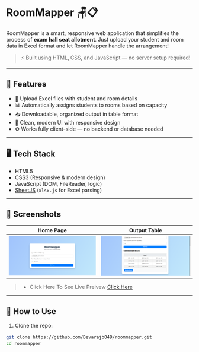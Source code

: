 # RoomMapper 🪑📋

RoomMapper is a smart, responsive web application that simplifies the process of **exam hall seat allotment**. Just upload your student and room data in Excel format and let RoomMapper handle the arrangement!

> ⚡ Built using HTML, CSS, and JavaScript — no server setup required!

---

## 🌟 Features

- 📁 Upload Excel files with student and room details
- 📊 Automatically assigns students to rooms based on capacity
- 📥 Downloadable, organized output in table format
- 🎨 Clean, modern UI with responsive design
- ⚙️ Works fully client-side — no backend or database needed

---

## 🖥️ Tech Stack

- HTML5
- CSS3 (Responsive & modern design)
- JavaScript (DOM, FileReader, logic)
- [SheetJS](https://sheetjs.com/) (`xlsx.js` for Excel parsing)

---

## 📸 Screenshots

| Home Page | Output Table |
|-----------|--------------|
| ![Screenshot1](assets/Screenshot1.png) | ![Screenshot2](assets/Screenshot2.png) |

> - Click Here To See Live Preivew [Click Here](https://devarajb049.github.io/RoomMapper---Smart-Exam-Hall-Seat-Allotment-System/)
---

## 📂 How to Use

1. Clone the repo:

```bash
git clone https://github.com/Devarajb049/roommapper.git
cd roommapper
